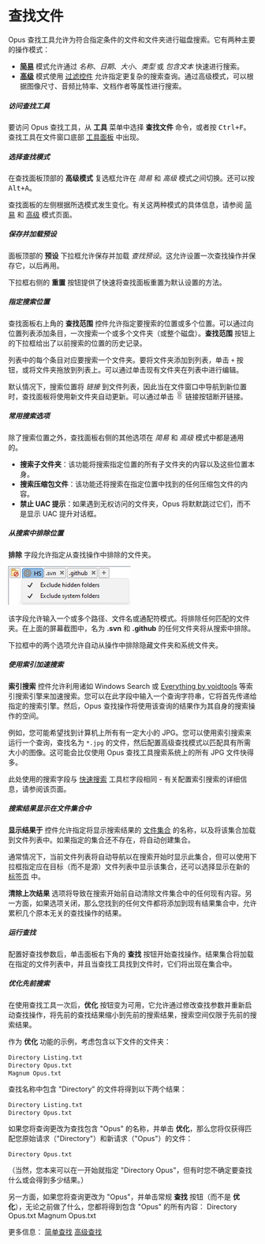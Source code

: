 # 查找文件

Opus 查找工具允许为符合指定条件的文件和文件夹进行磁盘搜索。它有两种主要的操作模式：

- **[简易](/Manual/basic_concepts/searching_and_filtering/find_files/simple_find.zh.md)** 模式允许通过 *名称*、*日期*、*大小*、*类型* 或 *包含文本* 快速进行搜索。
- **[高级](/Manual/basic_concepts/searching_and_filtering/find_files/advanced_find/README.zh.md)** 模式使用 [过滤控件](/Manual/file_operations/filtered_operations/README.zh.md) 允许指定更复杂的搜索查询。通过高级模式，可以根据图像尺寸、音频比特率、文档作者等属性进行搜索。

##### 访问查找工具

要访问 Opus 查找工具，从 **工具** 菜单中选择 **查找文件** 命令，或者按 <kbd>Ctrl+F</kbd>。查找工具在文件窗口底部 [工具面板](../the_lister/utility_panel.zh.md) 中出现。

##### 选择查找模式

在查找面板顶部的 **高级模式** 复选框允许在 *简易* 和 *高级* 模式之间切换。还可以按 <kbd>Alt+A</kbd>。

查找面板的左侧根据所选模式发生变化。有关这两种模式的具体信息，请参阅 [简易](/Manual/basic_concepts/searching_and_filtering/find_files/simple_find.zh.md) 和 [高级](/Manual/basic_concepts/searching_and_filtering/find_files/advanced_find/README.zh.md) 模式页面。

##### 保存并加载预设

面板顶部的 **预设** 下拉框允许保存并加载 *查找预设*。这允许设置一次查找操作并保存它，以后再用。

下拉框右侧的 **重置** 按钮提供了快速将查找面板重置为默认设置的方法。

##### 指定搜索位置

查找面板右上角的 **查找范围** 控件允许指定要搜索的位置或多个位置。可以通过向位置列表添加条目，一次搜索一个或多个文件夹（或整个磁盘）。**查找范围** 按钮上的下拉框给出了以前搜索的位置的历史记录。

列表中的每个条目对应要搜索一个文件夹。要将文件夹添加到列表，单击 `+` 按钮，或将文件夹拖放到列表上。可以通过单击现有文件夹在列表中进行编辑。

默认情况下，搜索位置将 *链接* 到文件列表，因此当在文件窗口中导航到新位置时，查找面板将使用新文件夹自动更新。可以通过单击 ![](/Manual/images/media/13/pathlink-linked.png) 链接按钮断开链接。

##### 常用搜索选项

除了搜索位置之外，查找面板右侧的其他选项在 *简易* 和 *高级* 模式中都是通用的。

- **搜索子文件夹**：该功能将搜索指定位置的所有子文件夹的内容以及这些位置本身。
- **搜索压缩包文件**：该功能还将搜索在指定位置中找到的任何压缩包文件的内容。
- **禁止 UAC 提示**：如果遇到无权访问的文件夹，Opus 将默默跳过它们，而不是显示 UAC 提升对话框。

##### 从搜索中排除位置

**排除** 字段允许指定从查找操作中排除的文件夹。

![](/Manual/images/media/13/sync_exclude.png)

该字段允许输入一个或多个路径、文件名或通配符模式。将排除任何匹配的文件夹。在上面的屏幕截图中，名为 **.svn** 和 **.github** 的任何文件夹将从搜索中排除。

下拉框中的两个选项允许自动从操作中排除隐藏文件夹和系统文件夹。

##### 使用索引加速搜索

**索引搜索** 控件允许利用诸如 Windows Search 或 [Everything by voidtools](https://voidtools.com) 等索引搜索引擎来加速搜索。您可以在此字段中输入一个查询字符串，它将首先传递给指定的搜索引擎。然后，Opus 查找操作将使用该查询的结果作为其自身的搜索操作的空间。

例如，您可能希望找到计算机上所有有一定大小的 JPG。您可以使用索引搜索来运行一个查询，查找名为 `*.jpg` 的文件，然后配置高级查找模式以匹配具有所需大小的图像。这可能会比仅使用 Opus 查找工具搜索系统上的所有 JPG 文件快得多。

此处使用的搜索字段与 [快速搜索](windows_search.zh.md) 工具栏字段相同 - 有关配置索引搜索的详细信息，请参阅该页面。

##### 搜索结果显示在文件集合中

**显示结果于** 控件允许指定将显示搜索结果的 [文件集合](../virtual_file_system/file_collections/README.zh.md) 的名称，以及将该集合加载到文件列表中。如果指定的集合还不存在，将自动创建集合。

通常情况下，当前文件列表将自动导航以在搜索开始时显示此集合，但可以使用下拉框指定应在目标（而不是源）文件列表中显示该集合，还可以选择显示在新的 [标签页](../the_lister/tabs/README.zh.md) 中。

**清除上次结果** 选项将导致在搜索开始前自动清除文件集合中的任何现有内容。另一方面，如果选项关闭，那么您找到的任何文件都将添加到现有结果集合中，允许累积几个原本无关的查找操作的结果。

##### 运行查找

配置好查找参数后，单击面板右下角的 **查找** 按钮开始查找操作。结果集合将加载在指定的文件列表中，并且当查找工具找到文件时，它们将出现在集合中。

##### 优化先前搜索

在使用查找工具一次后，**优化** 按钮变为可用，它允许通过修改查找参数并重新启动查找操作，将先前的查找结果缩小到先前的搜索结果，搜索空间仅限于先前的搜索结果。

作为 **优化** 功能的示例，考虑包含以下文件的文件夹：

    Directory Listing.txt 
    Directory Opus.txt 
    Magnum Opus.txt

查找名称中包含 "Directory" 的文件将得到以下两个结果：

    Directory Listing.txt 
    Directory Opus.txt

如果您将查询更改为查找包含 "Opus" 的名称，并单击 **优化**，那么您将仅获得匹配您原始请求（"Directory"）和新请求（"Opus"）的文件：

    Directory Opus.txt

（当然，您本来可以在一开始就指定 "Directory Opus"，但有时您不确定要查找什么或会得到多少结果。）

另一方面，如果您将查询更改为 "Opus"，并单击常规 **查找** 按钮（而不是 **优化**），无论之前做了什么，您都将得到包含 "Opus" 的所有内容：
Directory Opus.txt
Magnum Opus.txt

更多信息：
[简单查找](/Manual/basic_concepts/searching_and_filtering/find_files/simple_find.zh.md)
[高级查找](/Manual/basic_concepts/searching_and_filtering/find_files/advanced_find/README.zh.md)
